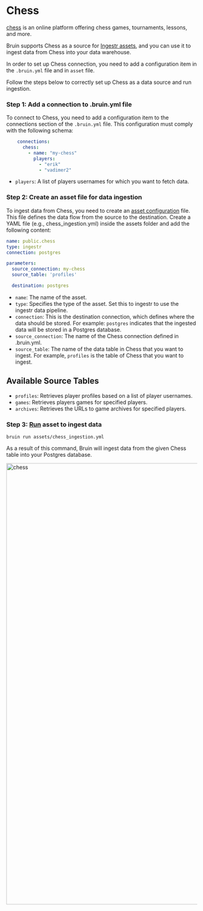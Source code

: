 # Chess
[chess](https://www.chess.com/) is an online platform offering chess games, tournaments, lessons, and more.

Bruin supports Chess as a source for [Ingestr assets](/assets/ingestr), and you can use it to ingest data from Chess into your data warehouse.

In order to set up Chess connection, you need to add a configuration item in the `.bruin.yml` file and in `asset` file.

Follow the steps below to correctly set up Chess as a data source and run ingestion.

### Step 1: Add a connection to .bruin.yml file

To connect to Chess, you need to add a configuration item to the connections section of the `.bruin.yml` file. This configuration must comply with the following schema:

```yaml
    connections:
      chess:
        - name: "my-chess"
          players:
            - "erik"
            - "vadimer2"
```
- `players`: A list of players usernames for which you want to fetch data.

### Step 2: Create an asset file for data ingestion

To ingest data from Chess, you need to create an [asset configuration](/assets/ingestr#asset-structure) file. This file defines the data flow from the source to the destination. Create a YAML file (e.g., chess_ingestion.yml) inside the assets folder and add the following content:

```yaml
name: public.chess
type: ingestr
connection: postgres

parameters:
  source_connection: my-chess
  source_table: 'profiles'

  destination: postgres
```

- `name`: The name of the asset.
- `type`: Specifies the type of the asset. Set this to ingestr to use the ingestr data pipeline.
- `connection`: This is the destination connection, which defines where the data should be stored. For example: `postgres` indicates that the ingested data will be stored in a Postgres database.
- `source_connection`: The name of the Chess connection defined in .bruin.yml.
- `source_table`: The name of the data table in Chess that you want to ingest. For example, `profiles` is the table of Chess that you want to ingest.

## Available Source Tables

- `profiles`: Retrieves player profiles based on a list of player usernames.
- `games`: Retrieves players games for specified players.
- `archives`: Retrieves the URLs to game archives for specified players.

### Step 3: [Run](/commands/run) asset to ingest data
```
bruin run assets/chess_ingestion.yml
```
As a result of this command, Bruin will ingest data from the given Chess table into your Postgres database.

<img width="1161" alt="chess" src="https://github.com/user-attachments/assets/12418c5b-5483-46fb-9bb3-998e112d8030">

